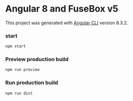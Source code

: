 # Angular 8 and FuseBox v5

This project was generated with [Angular CLI](https://github.com/angular/angular-cli) version 8.3.2.
### start


```bash
npm start
```

### Preview production build

```bash
npm run preview
```

### Run production build

```bash
npm run dist
```
